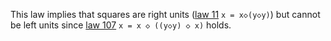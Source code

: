 This law implies that squares are right units ([law 11](https://teorth.github.io/equational_theories/implications/?11) `x = x◇(y◇y)`) but cannot be left units since [law 107](https://teorth.github.io/equational_theories/implications/?107) `x = x ◇ ((y◇y) ◇ x)` holds.
